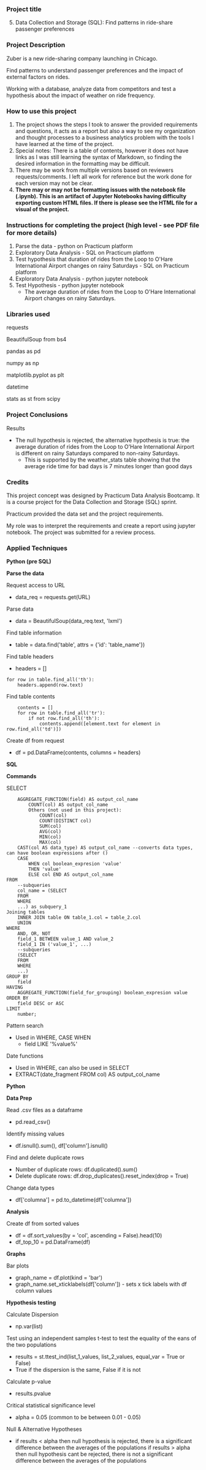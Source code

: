 ### Project title
05. Data Collection and Storage (SQL): Find patterns in ride-share passenger preferences

### Project Description
Zuber is a new ride-sharing company launching in Chicago. 

Find patterns to understand passenger preferences and the impact of external factors on rides.

Working with a database, analyze data from competitors and test a hypothesis about the impact of weather on ride frequency.

### How to use this project
1. The project shows the steps I took to answer the provided requirements and questions, it acts as a report but also a way to see my organization and thought processes to a business analytics problem with the tools I have learned at the time of the project.
2. Special notes: There is a table of contents, however it does not have links as I was still learning the syntax of Markdown, so finding the desired information in the formatting may be difficult.
3. There may be work from multiple versions based on reviewers requests/comments. I left all work for reference but the work done for each version may not be clear.
4. **There may or may not be formatting issues with the notebook file (.ipynb). This is an artifact of Jupyter Notebooks having difficulty exporting custom HTML files. If there is please see the HTML file for a visual of the project.**

### Instructions for completing the project (high level - see PDF file for more details)
1. Parse the data - python on Practicum platform
2. Exploratory Data Analysis - SQL on Practicum platform
3. Test hypothesis that duration of rides from the Loop to O'Hare International Airport changes on rainy Saturdays - SQL on Practicum platform
4. Exploratory Data Analysis - python jupyter notebook
5. Test Hypothesis - python jupyter notebook
	- The average duration of rides from the Loop to O'Hare International Airport changes on rainy Saturdays.

### Libraries used
requests

BeautifulSoup from bs4

pandas as pd

numpy as np

matplotlib.pyplot as plt

datetime

stats as st	from scipy

### Project Conclusions
Results
- The null hypothesis is rejected, the alternative hypothesis is true: the average duration of rides from the Loop to O'Hare International Airport is different on rainy Saturdays compared to non-rainy Saturdays.
    - This is supported by the weather_stats table showing that the average ride time for bad days is 7 minutes longer than good days

### Credits
This project concept was designed by Practicum Data Analysis Bootcamp. It is a course project for the Data Collection and Storage (SQL) sprint. 

Practicum provided the data set and the project requirements. 

My role was to interpret the requirements and create a report using jupyter notebook. The project was submitted for a review process.

### Applied Techniques
**Python (pre SQL)**

**Parse the data**

Request access to URL
- data_req = requests.get(URL)

Parse data
- data = BeautifulSoup(data_req.text, 'lxml')

Find table information
- table = data.find('table', attrs = {'id': 'table_name'})

Find table headers
- headers = []
```
for row in table.find_all('th'):
	headers.append(row.text)
```

Find table contents
```
	contents = []
	for row in table.find_all('tr'):
		if not row.find_all('th'):
			contents.append([element.text for element in row.find_all('td')])
```

Create df from request
- df = pd.DataFrame(contents, columns = headers)

**SQL**

**Commands**

SELECT
```
	AGGREGATE_FUNCTION(field) AS output_col_name
		COUNT(col) AS output_col_name
		Others (not used in this project):
			COUNT(col)
			COUNT(DISTINCT col)
			SUM(col)
			AVG(col)
			MIN(col)
			MAX(col)
	CAST(col AS data_type) AS output_col_name --converts data types, can have boolean expressions after ()
	CASE
		WHEN col boolean_expresion 'value'
		THEN 'value'
		ELSE col END AS output_col_name
FROM
	--subqueries
	col_name = (SELECT
	FROM
	WHERE
	...) as subquery_1
Joining tables
	INNER JOIN table ON table_1.col = table_2.col
	UNION
WHERE
	AND, OR, NOT
	field_1 BETWEEN value_1 AND value_2
	field_1 IN ('value_1', ...)
	--subqueries
	(SELECT
	FROM
	WHERE
	...)
GROUP BY
	field 
HAVING
	AGGREGATE_FUNCTION(field_for_grouping) boolean_expresion value
ORDER BY
	field DESC or ASC
LIMIT
	number;
```

Pattern search
- Used in WHERE, CASE WHEN
	- field LIKE '%value%'

Date functions
- Used in WHERE, can also be used in SELECT
- EXTRACT(date_fragment FROM col) AS output_col_name

**Python**

**Data Prep**

Read .csv files as a dataframe
- pd.read_csv()

Identify missing values
- df.isnull().sum(), df['column'].isnull()

Find and delete duplicate rows
- Number of duplicate rows: df.duplicated().sum()
- Delete duplicate rows: df.drop_duplicates().reset_index(drop = True)

Change data types
- df['columna'] = pd.to_datetime(df['columna'])

**Analysis**

Create df from sorted values
- df = df.sort_values(by = 'col', ascending = False).head(10)
- df_top_10 = pd.DataFrame(df)

**Graphs**

Bar plots
- graph_name = df.plot(kind = 'bar')
- graph_name.set_xticklabels(df['column']) - sets x tick labels with df column values

**Hypothesis testing**

Calculate Dispersion
- np.var(list)

Test using an independent samples t-test to test the equality of the eans of the two populations
- results = st.ttest_ind(list_1_values, list_2_values, equal_var = True or False)
- True if the dispersion is the same, False if it is not

Calculate p-value
- results.pvalue

Critical statistical significance level
- alpha = 0.05 (common to be between 0.01 - 0.05)

Null & Alternative Hypotheses
- if results < alpha then null hypothesis is rejected, there is a significant difference between the averages of the populations
if results > alpha then null hypothesis cant be rejected, there is not a significant difference between the averages of the populations